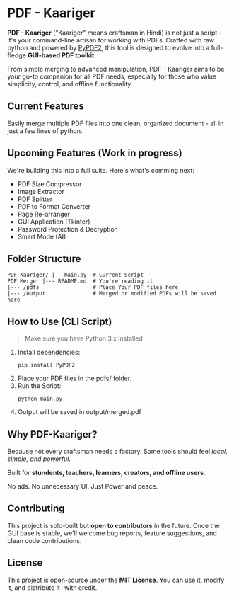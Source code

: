 # PDF - Kaariger

**PDF - Kaariger** ("Kaariger" means craftsman in Hindi) is not just a script -it's your command-line artisan for working with PDFs. Crafted with raw python and powered by [PyPDF2](https://pypi.org/project/PyPDF2/), this tool is designed to evolve into a full-fledge **GUI-based PDF toolkit**.

From simple merging to advanced manipulation, PDF - Kaariger aims to be your go-to companion for all PDF needs, especially for those who value simplicity, control, and offline functionality.

## Current Features
Easily merge multiple PDF files into one clean, organized document - all in just a few lines of python.

## Upcoming Features (Work in progress)
We're building this into a full suite. Here's what's comming next:
- PDF Size Compressor
- Image Extractor
- PDF Splitter
- PDF to Format Converter
- Page Re-arranger
- GUI Application (Tkinter)
- Password Protection & Decryption
- Smart Mode (AI)

## Folder Structure
```
PDF-Kaariger/ |---main.py  # Current Script
PDF Merger |--- README.md  # You're reading it
|--- /pdfs                 # Place Your PDF files here 
|--- /output               # Merged or modified PDFs will be saved here
```

## How to Use (CLI Script)
> Make sure you have Python 3.x installed
1. Install dependencies:
    ```
    pip install PyPDF2
    ```
2. Place your PDF files in the pdfs/ folder.
3. Run the Script:
    ```
    python main.py
    ```
4. Output will be saved in output/merged.pdf

## Why PDF-Kaariger?
Because not every craftsman needs a factory.
Some tools should feel _local, simple, and powerful_.

Built for **stundents, teachers, learners, creators, and offline users**.

No ads. No unnecessary UI. Just Power and peace.

## Contributing
This project is solo-built but **open to contributors** in the future. Once the GUI base is stable, we'll welcome bug reports, feature suggestions, and clean code contributions.

## License
This project is open-source under the **MIT License**. You can use it, modify it, and distribute it -with credit.